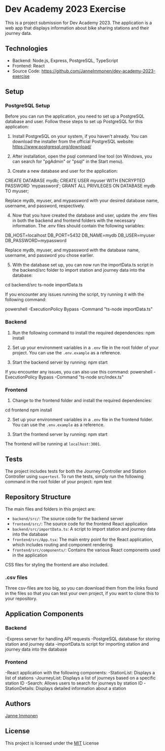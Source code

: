 # Dev Academy 2023 Exercise

This is a project submission for Dev Academy 2023. The application is a web app that displays information about bike sharing stations and their journey data.

## Technologies

- Backend: Node.js, Express, PostgreSQL, TypeScript
- Frontend: React
- Source Code: https://github.com/JanneImmonen/dev-academy-2023-exercise

## Setup

### PostgreSQL Setup

Before you can run the application, you need to set up a PostgreSQL database and user. Follow these steps to set up PostgreSQL for this application:

1. Install PostgreSQL on your system, if you haven't already. You can download the installer from the official PostgreSQL website: https://www.postgresql.org/download/

2. After installation, open the psql command line tool (on Windows, you can search for "pgAdmin" or "psql" in the Start menu).

3. Create a new database and user for the application:

CREATE DATABASE mydb;
CREATE USER myuser WITH ENCRYPTED PASSWORD 'mypassword';
GRANT ALL PRIVILEGES ON DATABASE mydb TO myuser;

Replace mydb, myuser, and mypassword with your desired database name, username, and password, respectively.

4. Now that you have created the database and user, update the .env files in both the backend and frontend folders with the necessary information. The .env files should contain the following variables:

DB_HOST=localhost
DB_PORT=5432
DB_NAME=mydb
DB_USER=myuser
DB_PASSWORD=mypassword

Replace mydb, myuser, and mypassword with the database name, username, and password you chose earlier.

5. With the database set up, you can now run the importData.ts script in the backend/src folder to import station and journey data into the database:

cd backend/src
ts-node importData.ts

If you encounter any issues running the script, try running it with the following command:

powershell -ExecutionPolicy Bypass -Command "ts-node importData.ts"

### Backend

1. Run the following command to install the required dependencies: npm install

2. Set up your environment variables in a `.env` file in the root folder of your project. You can use the `.env.example` as a reference.

3. Start the backend server by running: npm start

If you encounter any issues, you can also use this command: powershell -ExecutionPolicy Bypass -Command "ts-node src/index.ts"

### Frontend

1. Change to the frontend folder and install the required dependencies:

cd frontend
npm install

2. Set up your environment variables in a `.env` file in the frontend folder. You can use the `.env.example` as a reference.

3. Start the frontend server by running: npm start

The frontend will be running at `localhost:3001`.

## Tests

The project includes tests for both the Journey Controller and Station Controller using `supertest`. To run the tests, simply run the following command in the root folder of your project: npm test

## Repository Structure

The main files and folders in this project are:

- `backend/src/`: The source code for the backend server
- `frontend/src/`: The source code for the frontend React application
- `backend/src/importData.ts`: A script to import station and journey data into the database
- `frontend/src/App.tsx`: The main entry point for the React application, which includes routing and component rendering
- `frontend/src/components/`: Contains the various React components used in the application

CSS files for styling the frontend are also included.

### .csv files

Three csv-files are too big, so you can download them from the links found in the files so that you can test your own project, if you want to clone this to your repository.

## Application Components

### Backend

-Express server for handling API requests
-PostgreSQL database for storing station and journey data
-importData.ts script for importing station and journey data into the database

### Frontend

-React application with the following components:
-StationList: Displays a list of stations
-JourneyList: Displays a list of journeys based on a specific station ID
-Search: Allows users to search for journeys by station ID
-StationDetails: Displays detailed information about a station

## Authors

[Janne Immonen](https://github.com/JanneImmonen)

## License

This project is licensed under the [MIT](https://opensource.org/license/mit/) License
